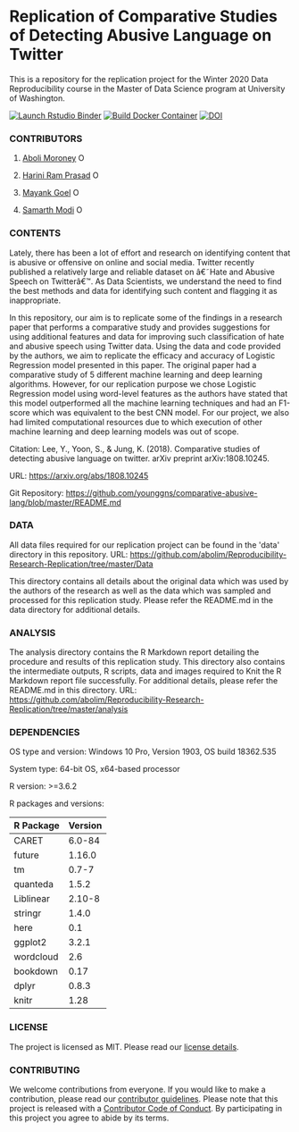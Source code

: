 # Replication of Comparative Studies of Detecting Abusive Language on Twitter
This is a repository for the replication project for the Winter 2020 Data Reproducibility course in the Master of Data Science program at University of Washington.

<!-- badges: start -->
[![Launch Rstudio Binder](http://mybinder.org/badge_logo.svg)](https://mybinder.org/v2/gh/abolim/Reproducibility-Research-Replication/master?urlpath=rstudio)
[![Build Docker Container](https://github.com/abolim/Reproducibility-Research-Replication/workflows/Build-Docker-Container/badge.svg)](https://github.com/abolim/Reproducibility-Research-Replication/actions)
[![DOI](https://img.shields.io/badge/OSF-DOI%3A%2010.17605%2FOSF.IO%2FRX9SQ-brightgreen)](https://doi.org/10.17605/OSF.IO/RX9SQ)
<!-- badges: end -->

### CONTRIBUTORS

1. [Aboli Moroney](https://github.com/abolim "Aboli's Github page") <a itemprop="sameAs" content="https://orcid.org/0000-0003-1226-3185" href="https://orcid.org/0000-0003-1226-3185" target="orcid.widget" rel="me noopener noreferrer" style="vertical-align:top;"><img src="https://orcid.org/sites/default/files/images/orcid_16x16.png" style="width:1em;margin-right:.5em;" alt="ORCID iD icon"></a>

2. [Harini Ram Prasad](https://github.com/hariniramp "Harini's Github page") <a itemprop="sameAs" content="https://orcid.org/0000-0001-5419-8030" href="https://orcid.org/0000-0001-5419-8030" target="orcid.widget" rel="me noopener noreferrer" style="vertical-align:top;"><img src="https://orcid.org/sites/default/files/images/orcid_16x16.png" style="width:1em;margin-right:.5em;" alt="ORCID iD icon"></a>

3. [Mayank Goel](https://github.com/mickkygoel "Mayank's Github page") <a itemprop="sameAs" content="https://orcid.org/0000-0002-2458-910X" href="https://orcid.org/0000-0002-2458-910X" target="orcid.widget" rel="me noopener noreferrer" style="vertical-align:top;"><img src="https://orcid.org/sites/default/files/images/orcid_16x16.png" style="width:1em;margin-right:.5em;" alt="ORCID iD icon"></a>

4. [Samarth Modi](https://github.com/samarthjmodi "Samarth's Github page") <a itemprop="sameAs" content="https://orcid.org/0000-0003-0681-231X" href="https://orcid.org/0000-0003-0681-231X" target="orcid.widget" rel="me noopener noreferrer" style="vertical-align:top;"><img src="https://orcid.org/sites/default/files/images/orcid_16x16.png" style="width:1em;margin-right:.5em;" alt="ORCID iD icon"></a>

### CONTENTS

Lately, there has been a lot of effort and research on identifying content that is abusive or offensive on online and social media. Twitter recently published a relatively large and reliable dataset on â€˜Hate and Abusive Speech on Twitterâ€™. As Data Scientists, we understand the need to find the best methods and data for identifying such content and flagging it as inappropriate.
 
In this repository, our aim is to replicate some of the findings in a research paper that performs a comparative study and provides suggestions for using additional features and data for improving such classification of hate and abusive speech using Twitter data.
Using the data and code provided by the authors, we aim to replicate the efficacy and accuracy of Logistic Regression model presented in this paper. The original paper had a comparative study of 5 different machine learning and deep learning algorithms. However, for our replication purpose we chose Logistic Regression model using word-level features as the authors have stated that this model outperformed all the machine learning techniques and had an F1-score which was equivalent to the best CNN model. For our project, we also had limited computational resources due to which execution of other machine learning and deep learning models was out of scope.

Citation: Lee, Y., Yoon, S., & Jung, K. (2018). Comparative studies of detecting abusive language on twitter. arXiv preprint arXiv:1808.10245.

URL: https://arxiv.org/abs/1808.10245

Git Repository: https://github.com/younggns/comparative-abusive-lang/blob/master/README.md

### DATA

All data files required for our replication project can be found in the 'data' directory in this repository.
URL: https://github.com/abolim/Reproducibility-Research-Replication/tree/master/Data

This directory contains all details about the original data which was used by the authors of the research as well as the data which was sampled and processed for this replication study. Please refer the README.md in the data directory for additional details.

### ANALYSIS

The analysis directory contains the R Markdown report detailing the procedure and results of this replication study. This directory also contains the intermediate outputs, R scripts, data and images required to Knit the R Markdown report file successfully. For additional details, please refer the README.md in this directory.
URL: https://github.com/abolim/Reproducibility-Research-Replication/tree/master/analysis

### DEPENDENCIES

OS type and version: Windows 10 Pro, Version 1903, OS build 18362.535

System type: 64-bit OS, x64-based processor

R version: >=3.6.2

R packages and versions:

|R Package   	    |     Version            |
|---------------|:-----------------------|
|CARET	       |   6.0-84|
|future	        |  1.16.0|
|tm	            |0.7-7|
|quanteda	            |1.5.2|
|Liblinear	            |2.10-8|
|stringr	            |1.4.0|
|here	            |0.1|
|ggplot2	            |3.2.1|
|wordcloud	            |2.6|
|bookdown	            |0.17|
|dplyr	            |0.8.3|
|knitr	            |1.28|

### LICENSE

The project is licensed as MIT. Please read our [license details](LICENSE.md). 

### CONTRIBUTING

We welcome contributions from everyone. If you would like to make a contribution, please read our [contributor guidelines](CONTRIBUTING.md). Please note that this project is released with a [Contributor Code of Conduct](https://github.com/abolim/Reproducibility-Research-Replication/blob/master/CODE_OF_CONDUCT.md). By participating in this project you agree to abide by its terms.

